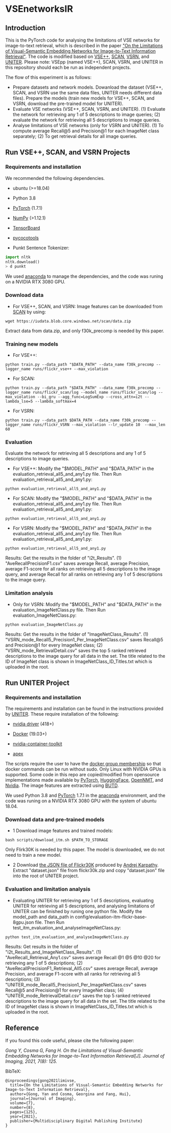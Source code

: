 # VSEnetworksIR
## Introduction
This is the PyTorch code for analysing the limitations of VSE networks for image-to-text retrieval, which is described in the paper ["On the Limitations of Visual-Semantic Embedding Networks for Image-to-Text Information Retrieval"](https://www.mdpi.com/2313-433X/7/8/125). The code is modified based on [VSE++](https://github.com/fartashf/vsepp), [SCAN](https://github.com/kuanghuei/SCAN), [VSRN](https://github.com/KunpengLi1994/VSRN), and [UNITER](https://github.com/ChenRocks/UNITER). Please note: VSEpp (named VSE++), SCAN, VSRN, and UNITER in this repository should each be run as independent projects.

The flow of this experiment is as follows:
* Prepare datasets and network models. Dowanload the dataset (VSE++, SCAN, and VSRN use the same data files, UNITER needs different data files). Prepare the models (train new models for VSE++, SCAN, and VSRN, download the pre-trained model for UNITER).
* Evaluate VSE networks (VSE++, SCAN, VSRN, and UNITER). (1) Evaluate the network for retrieving any 1 of 5 descriptions to image queries; (2) evaluate the network for retrieving all 5 descriptions to image queries.
* Analyse limitations of VSE networks (only for VSRN and UNITER). (1) To compute average Recall@5 and Precision@1 for each ImageNet class separately; (2) To get retrieval details for all image queries.

## Run VSE++, SCAN, and VSRN Projects

### Requirements and installation
We recommended the following dependencies.
* ubuntu (>=18.04)

* Python 3.8

* [PyTorch](https://pytorch.org/) (1.7.1)

* [NumPy](https://numpy.org/) (>1.12.1)

* [TensorBoard](https://github.com/TeamHG-Memex/tensorboard_logger) 

* [pycocotools](https://github.com/cocodataset/cocoapi) 

* Punkt Sentence Tokenizer:

``` python
import nltk
nltk.download()
> d punkt
``` 
We used [anaconda](https://www.anaconda.com/) to manage the dependencies, and the code was runing on a NVIDIA RTX 3080 GPU.

### Download data
* For VSE++, SCAN, and VSRN:
Image features can be downloaded from [SCAN](https://github.com/kuanghuei/SCAN) by using:
``` 
wget https://iudata.blob.core.windows.net/scan/data.zip
``` 
Extract data from data.zip, and only f30k_precomp is needed by this paper. 

### Training new models
* For VSE++:
``` 
python train.py --data_path "$DATA_PATH" --data_name f30k_precomp --logger_name runs/flickr_vse++ --max_violation
``` 
* For SCAN:
``` 
python train.py --data_path "$DATA_PATH" --data_name f30k_precomp --logger_name runs/flickr_scan/log --model_name runs/flickr_scan/log --max_violation --bi_gru --agg_func=LogSumExp --cross_attn=i2t --lambda_lse=5 --lambda_softmax=4
``` 
* For VSRN:
``` 
python train.py --data_path $DATA_PATH --data_name f30k_precomp --logger_name runs/flickr_VSRN --max_violation --lr_update 10  --max_len 60
``` 

### Evaluation
Evaluate the network for retrieving all 5 descriptions and any 1 of 5 descriptions to image queries.

* For VSE++: 
Modify the "$MODEL_PATH" and "$DATA_PATH" in the evaluation_retrieval_all5_and_any1.py file. Then Run evaluation_retrieval_all5_and_any1.py:
``` 
python evaluation_retrieval_all5_and_any1.py
``` 
* For SCAN: 
Modify the "$MODEL_PATH" and "$DATA_PATH" in the evaluation_retrieval_all5_and_any1.py file. Then Run evaluation_retrieval_all5_and_any1.py:
``` 
python evaluation_retrieval_all5_and_any1.py
``` 
* For VSRN: 
Modify the "$MODEL_PATH" and "$DATA_PATH" in the evaluation_retrieval_all5_and_any1.py file. Then Run evaluation_retrieval_all5_and_any1.py:
``` 
python evaluation_retrieval_all5_and_any1.py
``` 
Results: Get the results in the folder of "i2t_Results". (1) "AveRecallPrecisionF1.csv" saves average Recall, average Precision, average F1-score for all ranks on retrieving all 5 descriptions to the image query, and average Recall for all ranks on retrieving any 1 of 5 descriptions to the image query.

### Limitation analysis
* Only for VSRN: 
Modify the "$MODEL_PATH" and "$DATA_PATH" in the evaluation_ImageNetClass.py file. Then Run evaluation_ImageNetClass.py:
``` 
python evaluation_ImageNetClass.py
``` 
Results: Get the results in the folder of "ImageNetClass_Results". (1) "VSRN_mode_Recall5_Precision1_Per_ImageNetClass.csv" saves Recall@5 and Precision@1 for every ImageNet class; (2) "VSRN_mode_RetrievalDetail.csv" saves the top 5 ranked retrieved descriptions to the image query for all data in the set. 
The title related to the ID of ImageNet class is shown in ImageNetClass_ID_Titles.txt which is uploaded in the root.


## Run UNITER Project
### Requirements and installation

The requirements and installation can be found in the instructions provided by [UNITER](https://github.com/ChenRocks/UNITER). These require installation of the following:

* [nvidia driver](https://docs.nvidia.com/cuda/cuda-installation-guide-linux/index.html#package-manager-installation) (418+)

* [Docker](https://docs.docker.com/engine/install/ubuntu/) (19.03+)

* [nvidia-container-toolkit](https://github.com/NVIDIA/nvidia-docker#quickstart)

* [apex](https://github.com/NVIDIA/apex)

The scripts require the user to have the [docker group membership](https://docs.docker.com/engine/install/linux-postinstall/) so that docker commands can be run without sudo. Only Linux with NVIDIA GPUs is supported. Some code in this repo are copied/modified from opensource implementations made available by [PyTorch](https://github.com/pytorch/pytorch), [HuggingFace](https://github.com/huggingface/transformers), [OpenNMT](https://github.com/OpenNMT/OpenNMT-py), and [Nvidia](https://github.com/NVIDIA/DeepLearningExamples/tree/master/PyTorch). The image features are extracted using [BUTD](https://github.com/peteanderson80/bottom-up-attention).

We used Python 3.8 and [PyTorch](https://pytorch.org/) 1.7.1 in the [anaconda](https://www.anaconda.com/) environment, and the code was runing on a NVIDIA RTX 3080 GPU with the system of ubuntu 18.04.

### Download data and pre-trained models
* 1 Download image features and trained models:
``` 
bash scripts/download_itm.sh $PATH_TO_STORAGE
```
Only Flirk30K is needed by this paper. The model is downloaded, we do not need to train a new model.

* 2 Download [the JSON file of Flickr30K](https://cs.stanford.edu/people/karpathy/deepimagesent/flickr30k.zip) produced by [Andrej Karpathy](https://cs.stanford.edu/people/karpathy/deepimagesent/). Extract "dataset.json" file from flickr30k.zip and copy "dataset.json" file into the root of UNITER project.

### Evaluation and limitation analysis
* Evaluating UNITER for retrieving any 1 of 5 descriptions, evaluating UNITER for retrieving all 5 descriptions, and analysing limitations of UNITER can be finished by runing one python file.
Modify the model_path and data_path in config/evaluation-itm-flickr-base-8gpu.json file. Then Run test_itm_evaluation_and_analyseImageNetClass.py:
``` 
python test_itm_evaluation_and_analyseImageNetClass.py 
``` 
Results: Get results in the folder of "i2t_Results_and_ImageNetClass_Results".  (1) "AveRecall_Retrieval_Any1.csv" saves average Recall @1 @5 @10 @20 for retrieving any 1 of 5 descriptions; (2) "AveRecallPrecisionF1_Retrieval_All5.csv" saves average Recall, average Precision, and average F1-score with all ranks for retrieving all 5 descriptions; (3) "UNITER_mode_Recall5_Precision1_Per_ImageNetClass.csv" saves Recall@5 and Precision@1 for every ImageNet class; (4) "UNITER_mode_RetrievalDetail.csv" saves the top 5 ranked retrieved descriptions to the image query for all data in the set.
The title related to the ID of ImageNet class is shown in ImageNetClass_ID_Titles.txt which is uploaded in the root.

## Reference
If you found this code useful, please cite the following paper:

*Gong Y, Cosma G, Fang H. On the Limitations of Visual-Semantic Embedding Networks for Image-to-Text Information Retrieval[J]. Journal of Imaging, 2021, 7(8): 125.*

BibTeX:

    @inproceedings{gong2021limivse,
      title={On the Limitations of Visual-Semantic Embedding Networks for Image-to-Text Information Retrieval},
      author={Gong, Yan and Cosma, Georgina and Fang, Hui},
      journal={Journal of Imaging},
      volume={7},
      number={8},
      pages={125},
      year={2021},
      publisher={Multidisciplinary Digital Publishing Institute}
    }
      


